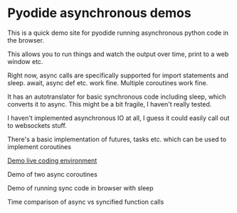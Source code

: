 # Pyodide asynchronous demos

This is a quick demo site for pyodide running asynchronous python code in the browser.

This allows you to run things and watch the output over time, print to a web window etc. 

Right now, async calls are specifically supported for import statements and sleep. await, async def etc. work fine. Multiple coroutines work fine.

It has an autotranslator for basic synchronous code including sleep, which converts it to async. This might be a bit fragile, I haven't really tested.

I haven't implemented asynchronous IO at all, I guess it could easily call out to websockets stuff.

There's a basic implementation of futures, tasks etc. which can be used to implement coroutines

[Demo live coding environment](asyncio_pyodide.html)

<a onclick="async_demo()">Demo of two async coroutines</a>

<a onclick="sync_demo()">Demo of running sync code in browser with sleep</a>

<a onclick="timing_demo()">Time comparison of async vs syncified function calls</a>


<script>

function async_demo()
{
	localStorage.lastCode = `
import asyncio

async def mainLoop():    
    async def woo(delay):
        for c in range(3):
            await asyncio.sleep(delay)
            print("WOO")
            
    async def buzz(delay):
        for c in range(10):
            await asyncio.sleep(delay)
            print("Buzz")

    await asyncio.gather(woo(2),buzz(.3))
    print("Main loop done")
_loop=async_pyodide.CustomLoop()
asyncio.set_event_loop(_loop)

_loop.set_task_to_run_until_done(mainLoop())

`
window.location.href="asyncio_pyodide.html";
}

function sync_demo()
{
	localStorage.lastCode = `
# this is sync code. If you check the check box it will be converted to async code and
# the timing should work okay
import time
for c in range(50):
    print("woo")
    time.sleep(1.0)
    `
window.location.href="asyncio_pyodide.html";
}

function timing_demo()
{
	localStorage.lastCode = `

c=0

import asyncio
from time import time
from contextlib import contextmanager

@contextmanager
def timing(description):
    retVals={}
    start = time()
    yield retVals
    elapsed_time = time() - start
    retVals["elapsed"]=elapsed_time
    print(f"{description}: {elapsed_time}")

def syncDoNothing():
    pass
    
async def asyncDoNothing():
    pass

def syncDoMaths():
    global c
    c=(c+1.5)*37.2
    for d in range(10):
        c+=d
    return c
    
    
async def asyncDoMaths():
    global c
    c=(c+1.5)*37.2
    for d in range(10):
        c+=d
    return c    
    
async def mainLoop():
    NUM_ITERATIONS=1000000
    with timing("SYNC Nothing"):
        for x in range(NUM_ITERATIONS):
            syncDoNothing()
    await asyncio.sleep(0)

    with timing("ASYNC Nothing"):
        for x in range(NUM_ITERATIONS):
            await asyncDoNothing()
    await asyncio.sleep(0)

    c=0
    with timing("SYNC Do maths"):
        for x in range(NUM_ITERATIONS):
            syncDoMaths()
    await asyncio.sleep(0)

    c=0
    with timing("ASYNC Do maths"):
        for x in range(NUM_ITERATIONS):
            await asyncDoMaths()

    

from aimport_pyodide import aimport
import async_pyodide 

_loop=async_pyodide.CustomLoop()
asyncio.set_event_loop(_loop)

_loop.set_task_to_run_until_done(mainLoop())
`;
window.location.href="asyncio_pyodide.html";
}

</script>
